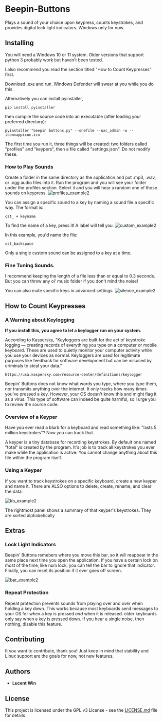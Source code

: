 # Beepin-Buttons
Plays a sound of your choice upon keypress, counts keystrokes, and provides digital lock light indicators. Windows only for now.

## Installing

You will need a Windows 10 or 11 system. Older versions that support python 3 probably work but haven't been tested. 

I also recommend you read the section titled "How to Count Keypresses" first. 

Download .exe and run. Windows Defender will swear at you while you do this.

Alternatively you can install pyinstaller,
```
pip install pyinstaller
```
then compile the source code into an executable (after loading your preferred directory): 
```
pyinstaller "beepin buttons.py" --onefile --uac_admin -w --icon=appicon.ico
```

The first time you run it, three things will be created: two folders called "profiles" and "keypers", then a file called "settings.json". Do not modify these.

### How to Play Sounds


Create a folder in the same directory as the application and put .mp3, .wav, or .ogg audio files into it. Run the program and you will see your folder under the profiles section. Select it and you will hear a random one of those sounds on keypress. 
![profiles_example2](https://user-images.githubusercontent.com/102703119/161402561-07ebc410-da2d-4a34-8bdf-1c5f58a3a14f.PNG)

You can assign a specific sound to a key by naming a sound file a specific way. 
The format is: 
```
cst_ + keyname
```
To find the name of a key, press it! A label will tell you. 
![custom_example2](https://user-images.githubusercontent.com/102703119/161402564-06e41b6c-8740-4fe1-956d-c9150c14cbf4.PNG)

In this example, you'd name the file:
```
cst_backspace
```
Only a single custom sound can be assigned to a key at a time. 

### Fine Tuning Sounds. 

I recommend keeping the length of a file less than or equal to 0.3 seconds. But you can throw any ol' music folder if you don't mind the noise!

You can also mute specific keys in advanced settings. 
![silence_example2](https://user-images.githubusercontent.com/102703119/161402570-aedb3b1d-5dcb-4160-a43f-079d540e19e6.PNG)

## How to Count Keypresses

### A Warning about Keylogging

**If you install this, you agree to let a keylogger run on your system.**

According to Kaspersky, "Keyloggers are built for the act of keystroke logging — creating records of everything you type on a computer or mobile keyboard. These are used to quietly monitor your computer activity while you use your devices as normal. Keyloggers are used for legitimate purposes like feedback for software development but can be misused by criminals to steal your data."
```
https://usa.kaspersky.com/resource-center/definitions/keylogger
```
Beepin' Buttons does not know what words you type, where you type them, nor transmits anything over the internet. It only tracks how many times you've pressed a key. However, your OS doesn't know this and might flag it as a virus. This type of software can indeed be quite harmful, so I urge you to review the source code.


### Overview of a Keyper

Have you ever read a blurb for a keyboard and read something like: "lasts 5 million keystrokes"? Now you can track that. 

A keyper is a tiny database for recording keystrokes. By default one named "total" is created by the program. It's job is to track all keystrokes you ever make while the application is active. You cannot change anything about this file within the program itself. 

### Using a Keyper

If you want to track keystrokes on a specific keyboard, create a new keyper and name it. There are ALSO options to delete, create, rename, and clear the data.

![kb_example2](https://user-images.githubusercontent.com/102703119/161402577-1634979f-f4e5-4f3a-a5bd-fc0d0d277e0d.PNG)

The rightmost panel shows a summary of that keyper's keystrokes. They are sorted alphabetically
## Extras

### Lock Light Indicators

Beepin' Buttons remebers where you move this bar, so it will reappear in the same place next time you open the application. If you have a certain lock on most of the time, like num lock, you can tell the bar to ignore that indicator. Finally, you can reset its position if it ever goes off screen.

![bar_example2](https://user-images.githubusercontent.com/102703119/161403038-4cad5938-f3e0-417e-b701-591b81da5016.PNG)


### Repeat Protection

Repeat protection prevents sounds from playing over and over when holding a key down. This works because most keyboards send messages to your OS for when 
a key is pressed *and* when it is released. older keyboards only say when a key is pressed down. If you hear a single noise, then nothing, disable this feature.




## Contributing

It you want to contribute, thank you! Just keep in mind that stability and Linux support are the goals for now, not new features. 

## Authors

* **Lucent Win**

## License

This project is licensed under the GPL v3 License - see the [LICENSE.md](LICENSE) file for details
